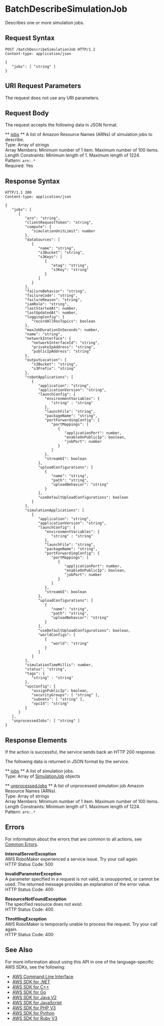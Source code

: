 # BatchDescribeSimulationJob<a name="API_BatchDescribeSimulationJob"></a>

Describes one or more simulation jobs\.

## Request Syntax<a name="API_BatchDescribeSimulationJob_RequestSyntax"></a>

```
POST /batchDescribeSimulationJob HTTP/1.1
Content-type: application/json

{
   "jobs": [ "string" ]
}
```

## URI Request Parameters<a name="API_BatchDescribeSimulationJob_RequestParameters"></a>

The request does not use any URI parameters\.

## Request Body<a name="API_BatchDescribeSimulationJob_RequestBody"></a>

The request accepts the following data in JSON format\.

 ** [jobs](#API_BatchDescribeSimulationJob_RequestSyntax) **   <a name="robomaker-BatchDescribeSimulationJob-request-jobs"></a>
A list of Amazon Resource Names \(ARNs\) of simulation jobs to describe\.  
Type: Array of strings  
Array Members: Minimum number of 1 item\. Maximum number of 100 items\.  
Length Constraints: Minimum length of 1\. Maximum length of 1224\.  
Pattern: `arn:.*`   
Required: Yes

## Response Syntax<a name="API_BatchDescribeSimulationJob_ResponseSyntax"></a>

```
HTTP/1.1 200
Content-type: application/json

{
   "jobs": [ 
      { 
         "arn": "string",
         "clientRequestToken": "string",
         "compute": { 
            "simulationUnitLimit": number
         },
         "dataSources": [ 
            { 
               "name": "string",
               "s3Bucket": "string",
               "s3Keys": [ 
                  { 
                     "etag": "string",
                     "s3Key": "string"
                  }
               ]
            }
         ],
         "failureBehavior": "string",
         "failureCode": "string",
         "failureReason": "string",
         "iamRole": "string",
         "lastStartedAt": number,
         "lastUpdatedAt": number,
         "loggingConfig": { 
            "recordAllRosTopics": boolean
         },
         "maxJobDurationInSeconds": number,
         "name": "string",
         "networkInterface": { 
            "networkInterfaceId": "string",
            "privateIpAddress": "string",
            "publicIpAddress": "string"
         },
         "outputLocation": { 
            "s3Bucket": "string",
            "s3Prefix": "string"
         },
         "robotApplications": [ 
            { 
               "application": "string",
               "applicationVersion": "string",
               "launchConfig": { 
                  "environmentVariables": { 
                     "string" : "string" 
                  },
                  "launchFile": "string",
                  "packageName": "string",
                  "portForwardingConfig": { 
                     "portMappings": [ 
                        { 
                           "applicationPort": number,
                           "enableOnPublicIp": boolean,
                           "jobPort": number
                        }
                     ]
                  },
                  "streamUI": boolean
               },
               "uploadConfigurations": [ 
                  { 
                     "name": "string",
                     "path": "string",
                     "uploadBehavior": "string"
                  }
               ],
               "useDefaultUploadConfigurations": boolean
            }
         ],
         "simulationApplications": [ 
            { 
               "application": "string",
               "applicationVersion": "string",
               "launchConfig": { 
                  "environmentVariables": { 
                     "string" : "string" 
                  },
                  "launchFile": "string",
                  "packageName": "string",
                  "portForwardingConfig": { 
                     "portMappings": [ 
                        { 
                           "applicationPort": number,
                           "enableOnPublicIp": boolean,
                           "jobPort": number
                        }
                     ]
                  },
                  "streamUI": boolean
               },
               "uploadConfigurations": [ 
                  { 
                     "name": "string",
                     "path": "string",
                     "uploadBehavior": "string"
                  }
               ],
               "useDefaultUploadConfigurations": boolean,
               "worldConfigs": [ 
                  { 
                     "world": "string"
                  }
               ]
            }
         ],
         "simulationTimeMillis": number,
         "status": "string",
         "tags": { 
            "string" : "string" 
         },
         "vpcConfig": { 
            "assignPublicIp": boolean,
            "securityGroups": [ "string" ],
            "subnets": [ "string" ],
            "vpcId": "string"
         }
      }
   ],
   "unprocessedJobs": [ "string" ]
}
```

## Response Elements<a name="API_BatchDescribeSimulationJob_ResponseElements"></a>

If the action is successful, the service sends back an HTTP 200 response\.

The following data is returned in JSON format by the service\.

 ** [jobs](#API_BatchDescribeSimulationJob_ResponseSyntax) **   <a name="robomaker-BatchDescribeSimulationJob-response-jobs"></a>
A list of simulation jobs\.  
Type: Array of [SimulationJob](API_SimulationJob.md) objects

 ** [unprocessedJobs](#API_BatchDescribeSimulationJob_ResponseSyntax) **   <a name="robomaker-BatchDescribeSimulationJob-response-unprocessedJobs"></a>
A list of unprocessed simulation job Amazon Resource Names \(ARNs\)\.  
Type: Array of strings  
Array Members: Minimum number of 1 item\. Maximum number of 100 items\.  
Length Constraints: Minimum length of 1\. Maximum length of 1224\.  
Pattern: `arn:.*` 

## Errors<a name="API_BatchDescribeSimulationJob_Errors"></a>

For information about the errors that are common to all actions, see [Common Errors](CommonErrors.md)\.

 **InternalServerException**   
AWS RoboMaker experienced a service issue\. Try your call again\.  
HTTP Status Code: 500

 **InvalidParameterException**   
A parameter specified in a request is not valid, is unsupported, or cannot be used\. The returned message provides an explanation of the error value\.  
HTTP Status Code: 400

 **ResourceNotFoundException**   
The specified resource does not exist\.  
HTTP Status Code: 400

 **ThrottlingException**   
AWS RoboMaker is temporarily unable to process the request\. Try your call again\.  
HTTP Status Code: 400

## See Also<a name="API_BatchDescribeSimulationJob_SeeAlso"></a>

For more information about using this API in one of the language\-specific AWS SDKs, see the following:
+  [AWS Command Line Interface](https://docs.aws.amazon.com/goto/aws-cli/robomaker-2018-06-29/BatchDescribeSimulationJob) 
+  [AWS SDK for \.NET](https://docs.aws.amazon.com/goto/DotNetSDKV3/robomaker-2018-06-29/BatchDescribeSimulationJob) 
+  [AWS SDK for C\+\+](https://docs.aws.amazon.com/goto/SdkForCpp/robomaker-2018-06-29/BatchDescribeSimulationJob) 
+  [AWS SDK for Go](https://docs.aws.amazon.com/goto/SdkForGoV1/robomaker-2018-06-29/BatchDescribeSimulationJob) 
+  [AWS SDK for Java V2](https://docs.aws.amazon.com/goto/SdkForJavaV2/robomaker-2018-06-29/BatchDescribeSimulationJob) 
+  [AWS SDK for JavaScript](https://docs.aws.amazon.com/goto/AWSJavaScriptSDK/robomaker-2018-06-29/BatchDescribeSimulationJob) 
+  [AWS SDK for PHP V3](https://docs.aws.amazon.com/goto/SdkForPHPV3/robomaker-2018-06-29/BatchDescribeSimulationJob) 
+  [AWS SDK for Python](https://docs.aws.amazon.com/goto/boto3/robomaker-2018-06-29/BatchDescribeSimulationJob) 
+  [AWS SDK for Ruby V3](https://docs.aws.amazon.com/goto/SdkForRubyV3/robomaker-2018-06-29/BatchDescribeSimulationJob) 